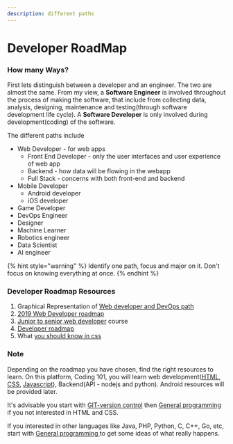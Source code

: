 ```yaml
---
description: different paths
---
```


# Developer RoadMap

### How many Ways?

First lets distinguish between a developer and an engineer. The two are almost the same. From my view, a **Software Engineer** is involved throughout the process of making the software, that include from collecting data, analysis, designing, maintenance and testing\(through software development life cycle\). A **Software Developer**  is only involved during development\(coding\) of the software.

 The different paths include

* Web Developer - for web apps
  * Front End Developer - only the user interfaces and user experience of web app
  * Backend - how data will be flowing in the webapp
  * Full Stack - concerns with both front-end and backend
* Mobile Developer
  * Android developer
  * iOS developer
* Game Developer
* DevOps Engineer 
* Designer
* Machine Learner
* Robotics engineer
* Data Scientist
* AI engineer

{% hint style="warning" %}
Identify one path, focus and major on it. Don't focus on knowing everything at once. 
{% endhint %}

### Developer Roadmap Resources

1. Graphical Representation of [Web developer and DevOps path](https://github.com/Nicanor008/developer-roadmap)
2. [2019 Web Developer roadmap](https://hackernoon.com/the-2019-web-developer-roadmap-ab89ac3c380e)
3. [Junior to senior web developer](https://www.udemy.com/course/the-complete-junior-to-senior-web-developer-roadmap/) course
4. [Developer roadmap](https://css-tricks.com/developer-roadmaps/)
5. What [you should know in css](https://medium.com/level-up-web/the-ultimate-guide-to-css-103b0f883de3)

### Note

Depending on the roadmap you have chosen, find the right resources to learn. On this platform, Coding 101, you will learn web development\([HTML](https://mentorship101.gitbook.io/mentorship-101/html), [CSS](https://mentorship101.gitbook.io/mentorship-101/css-basics), [Javascript](https://mentorship101.gitbook.io/mentorship-101/javascript)\),  Backend\(API - nodejs and python\). Android resources will be provided later. 

It's advisable you start with [GIT-version control](https://mentorship101.gitbook.io/mentorship-101/git-version-control) then [General programming](https://mentorship101.gitbook.io/mentorship-101/general-programming) if you not interested in HTML and CSS.

If you interested in other languages like Java, PHP,  Python, C, C++, Go, etc, start with [General programming ](https://mentorship101.gitbook.io/mentorship-101/general-programming)to get some ideas of what really happens.



